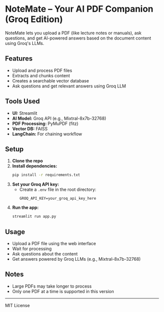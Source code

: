 # NoteMate – Your AI PDF Companion (Groq Edition)

NoteMate lets you upload a PDF (like lecture notes or manuals), ask questions, and get AI-powered answers based on the document content using Groq's LLMs.

## Features
- Upload and process PDF files
- Extracts and chunks content
- Creates a searchable vector database
- Ask questions and get relevant answers using Groq LLM

## Tools Used
- **UI:** Streamlit
- **AI Model:** Groq API (e.g., Mixtral-8x7b-32768)
- **PDF Processing:** PyMuPDF (fitz)
- **Vector DB:** FAISS
- **LangChain:** For chaining workflow

## Setup
1. **Clone the repo**
2. **Install dependencies:**
   ```bash
   pip install -r requirements.txt
   ```
3. **Set your Groq API key:**
   - Create a `.env` file in the root directory:
     ```
     GROQ_API_KEY=your_groq_api_key_here
     ```
4. **Run the app:**
   ```bash
   streamlit run app.py
   ```

## Usage
- Upload a PDF file using the web interface
- Wait for processing
- Ask questions about the content
- Get answers powered by Groq LLMs (e.g., Mixtral-8x7b-32768)

## Notes
- Large PDFs may take longer to process
- Only one PDF at a time is supported in this version

---
MIT License 